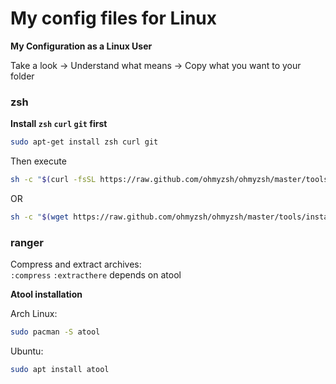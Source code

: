 # My config files for Linux

**My Configuration as a Linux User**

Take a look -> Understand what means -> Copy what you want to your folder

### zsh

**Install `zsh` `curl` `git` first**
```bash
sudo apt-get install zsh curl git
```

Then execute 
```bash
sh -c "$(curl -fsSL https://raw.github.com/ohmyzsh/ohmyzsh/master/tools/install.sh)"
```
OR
```bash
sh -c "$(wget https://raw.github.com/ohmyzsh/ohmyzsh/master/tools/install.sh -O -)"
```

### ranger

Compress and extract archives: <br>
`:compress` `:extracthere` depends on atool

**Atool installation**

Arch Linux:

```bash
sudo pacman -S atool
```

Ubuntu:

```bash
sudo apt install atool
```
